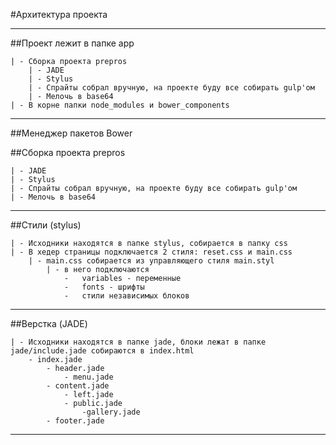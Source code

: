 #Архитектура проекта   

************************************************************************************
##Проект лежит в папке app  

	| - Сборка проекта prepros
		| - JADE
		| - Stylus
		| - Спрайты собрал вручную, на проекте буду все собирать gulp'ом
		| - Мелочь в base64
	| - В корне папки node_modules и bower_components  


************************************************************************************

##Менеджер пакетов Bower  

##Сборка проекта prepros  

	| - JADE
	| - Stylus
	| - Спрайты собрал вручную, на проекте буду все собирать gulp'ом
	| - Мелочь в base64  


************************************************************************************

##Стили (stylus)  

	| - Исходники находятся в папке stylus, собирается в папку css
	| - В хедер страницы подключается 2 стиля: reset.css и main.css
		| - main.css собирается из управляющего стиля main.styl
			| - в него подключаются
				-	variables - переменные
				-	fonts - шрифты
				-	стили независимых блоков

************************************************************************************

##Верстка (JADE)  

	| - Исходники находятся в папке jade, блоки лежат в папке jade/include.jade собираются в index.html
		- index.jade
			- header.jade
				- menu.jade
			- content.jade
				- left.jade
				- public.jade
					-gallery.jade
			- footer.jade

************************************************************************************